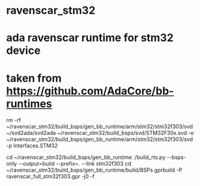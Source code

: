 # ravenscar_stm32
# ada ravenscar runtime for stm32 device
# taken from https://github.com/AdaCore/bb-runtimes

rm -rf   ~/ravenscar_stm32/build_bsps/gen_bb_runtime/arm/stm32/stm32f303/svd
~/svd2ada/svd2ada ~/ravenscar_stm32/build_bsps/svd/STM32F30x.svd -o ~/ravenscar_stm32/build_bsps/gen_bb_runtime/arm/stm32/stm32f303/svd -p Interfaces.STM32

cd  ~/ravenscar_stm32/build_bsps/gen_bb_runtime
./build_rts.py --bsps-only --output=build --prefix=. --link stm32f303
cd ~/ravenscar_stm32/build_bsps/gen_bb_runtime/build/BSPs
gprbuild -P  ravenscar_full_stm32f303.gpr   -j0 -f
